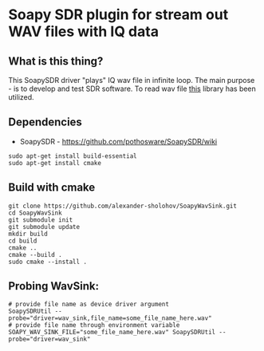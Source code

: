 # Soapy SDR plugin for stream out WAV files with IQ data

## What is this thing?

This SoapySDR driver "plays" IQ wav file in infinite loop. The main purpose - is to develop and test SDR software.
To read wav file [this](https://github.com/adamstark/AudioFile.git) library has been utilized.

## Dependencies

* SoapySDR - https://github.com/pothosware/SoapySDR/wiki


```shell
sudo apt-get install build-essential
sudo apt-get install cmake

```

## Build with cmake

```shell
git clone https://github.com/alexander-sholohov/SoapyWavSink.git
cd SoapyWavSink
git submodule init
git submodule update
mkdir build
cd build
cmake ..
cmake --build . 
sudo cmake --install .
```

## Probing WavSink:

```shell
# provide file name as device driver argument
SoapySDRUtil --probe="driver=wav_sink,file_name=some_file_name_here.wav"
# provide file name through environment variable
SOAPY_WAV_SINK_FILE="some_file_name_here.wav" SoapySDRUtil --probe="driver=wav_sink"
```

